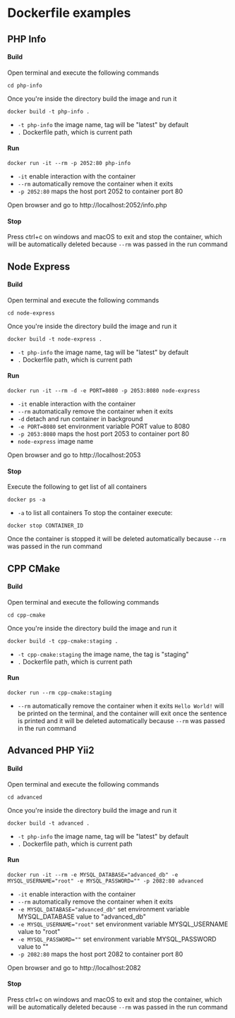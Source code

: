 # Dockerfile examples

## PHP Info

#### Build
Open terminal and execute the following commands
```
cd php-info
```
Once you're inside the directory build the image and run it
```
docker build -t php-info .
```
- `-t php-info` the image name, tag will be "latest" by default
- `.` Dockerfile path, which is current path

#### Run
```
docker run -it --rm -p 2052:80 php-info
```
- `-it` enable interaction with the container
- `--rm` automatically remove the container when it exits
- `-p 2052:80` maps the host port 2052 to container port 80

Open browser and go to http://localhost:2052/info.php

#### Stop
Press ctrl+c on windows and macOS to exit and stop the container, which will be automatically deleted because `--rm` was passed in the run command

## Node Express

#### Build
Open terminal and execute the following commands
```
cd node-express
```
Once you're inside the directory build the image and run it
```
docker build -t node-express .
```
- `-t php-info` the image name, tag will be "latest" by default
- `.` Dockerfile path, which is current path

#### Run
```
docker run -it --rm -d -e PORT=8080 -p 2053:8080 node-express
```
- `-it` enable interaction with the container
- `--rm` automatically remove the container when it exits
- `-d` detach and run container in background
- `-e PORT=8080` set environment variable PORT value to 8080 
- `-p 2053:8080` maps the host port 2053 to container port 80
- `node-express` image name

Open browser and go to http://localhost:2053

#### Stop
Execute the following to get list of all containers
```
docker ps -a
```
- `-a` to list all containers
To stop the container execute:
```
docker stop CONTAINER_ID
```
Once the container is stopped it will be deleted automatically because `--rm` was passed in the run command

## CPP CMake

#### Build
Open terminal and execute the following commands
```
cd cpp-cmake
```
Once you're inside the directory build the image and run it
```
docker build -t cpp-cmake:staging .
```
- `-t cpp-cmake:staging` the image name, the tag is "staging"
- `.` Dockerfile path, which is current path

#### Run
```
docker run --rm cpp-cmake:staging
```
- `--rm` automatically remove the container when it exits
`Hello World!` will be printed on the terminal, and the container will exit once the sentence is printed and it will be deleted automatically because `--rm` was passed in the run command

## Advanced PHP Yii2

#### Build
Open terminal and execute the following commands
```
cd advanced
```
Once you're inside the directory build the image and run it
```
docker build -t advanced .
```
- `-t php-info` the image name, tag will be "latest" by default
- `.` Dockerfile path, which is current path

#### Run
```
docker run -it --rm -e MYSQL_DATABASE="advanced_db" -e MYSQL_USERNAME="root" -e MYSQL_PASSWORD="" -p 2082:80 advanced
```
- `-it` enable interaction with the container
- `--rm` automatically remove the container when it exits
- `-e MYSQL_DATABASE="advanced_db"` set environment variable MYSQL_DATABASE value to "advanced_db" 
- `-e MYSQL_USERNAME="root"` set environment variable MYSQL_USERNAME value to "root" 
- `-e MYSQL_PASSWORD=""` set environment variable MYSQL_PASSWORD value to "" 
- `-p 2082:80` maps the host port 2082 to container port 80

Open browser and go to http://localhost:2082

#### Stop
Press ctrl+c on windows and macOS to exit and stop the container, which will be automatically deleted because `--rm` was passed in the run command